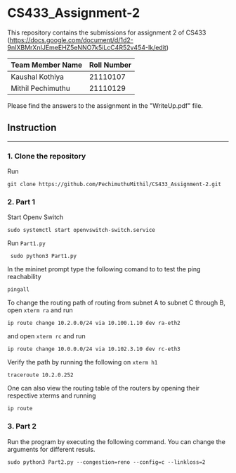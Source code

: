 # CS433_Assignment-2
This repository contains the submissions for assignment 2 of CS433 (https://docs.google.com/document/d/1d2-9nIXBMrXnIJEmeEHZ5eNNO7k5iLcC4R52v454-Ik/edit) 

| Team Member Name | Roll Number |
| ------------- | ------------- |
| Kaushal Kothiya  | 21110107  |
| Mithil Pechimuthu  | 21110129  |

Please find the answers to the assignment in the "WriteUp.pdf" file. 

## Instruction
--------------- 
### 1. Clone the repository
Run
```shell
git clone https://github.com/PechimuthuMithil/CS433_Assignment-2.git 
```
### 2. Part 1
Start Openv Switch
```shell
sudo systemctl start openvswitch-switch.service
```
Run `Part1.py`
```shell
 sudo python3 Part1.py
```
In the mininet prompt type the following comand to to test the ping reachability 
```shell
pingall
```

To change the routing path of routing from subnet A to subnet C through B, open `xterm ra` and run 
```shell
ip route change 10.2.0.0/24 via 10.100.1.10 dev ra-eth2
```
and open `xterm rc` and run 
```shell
ip route change 10.0.0.0/24 via 10.102.3.10 dev rc-eth3
```
Verify the path by running the following on `xterm h1`
```shell
traceroute 10.2.0.252
```
One can also view the routing table of the routers by opening their respective xterms and running
```shell
ip route
```
### 3. Part 2 
Run the program by executing the following command.
You can change the arguments for different resuls.
```shell
sudo python3 Part2.py --congestion=reno --config=c --linkloss=2
```


